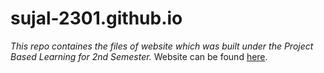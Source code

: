 # sujal-2301.github.io

*This repo containes the files of website which was built under the Project Based Learning for 2nd  Semester.* 
Website can be found [here](https://sujal-2301.github.io/).
